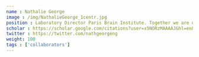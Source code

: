 ```yaml
---
name : Nathalie George
image : /img/NathalieGeorge_1centr.jpg
position : Laboratory Director Paris Brain Institute. Together we are developing tools to lower the barriers of entry to processing electrophysiological data using brainlife.io
scholar : https://scholar.google.com/citations?user=x5NORzMAAAAJ&hl=en&oi=ao
twitter : https://twitter.com/nathgeorgeng
weight: 100
tags : ['collaborators']
---
```


